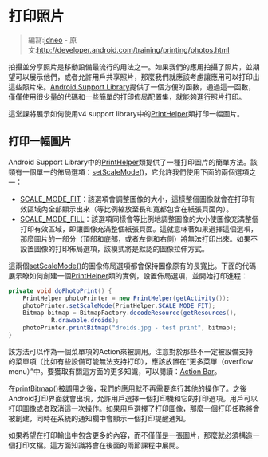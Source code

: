 # 打印照片

> 編寫:[jdneo](https://github.com/jdneo) - 原文:<http://developer.android.com/training/printing/photos.html>

拍攝並分享照片是移動設備最流行的用法之一。如果我們的應用拍攝了照片，並期望可以展示他們，或者允許用戶共享照片，那麼我們就應該考慮讓應用可以打印出這些照片來。[Android Support Library](http://developer.android.com/tools/support-library/index.html)提供了一個方便的函數，通過這一函數，僅僅使用很少量的代碼和一些簡單的打印佈局配置集，就能夠進行照片打印。

這堂課將展示如何使用v4 support library中的[PrintHelper](http://developer.android.com/reference/android/support/v4/print/PrintHelper.html)類打印一幅圖片。

## 打印一幅圖片

Android Support Library中的[PrintHelper](http://developer.android.com/reference/android/support/v4/print/PrintHelper.html)類提供了一種打印圖片的簡單方法。該類有一個單一的佈局選項：<a href="http://developer.android.com/reference/android/support/v4/print/PrintHelper.html#setScaleMode(int)">setScaleMode()</a>，它允許我們使用下面的兩個選項之一：
* [SCALE_MODE_FIT](http://developer.android.com/reference/android/support/v4/print/PrintHelper.html#SCALE_MODE_FIT)：該選項會調整圖像的大小，這樣整個圖像就會在打印有效區域內全部顯示出來（等比例縮放至長和寬都包含在紙張頁面內）。
* [SCALE_MODE_FILL](http://developer.android.com/reference/android/support/v4/print/PrintHelper.html#SCALE_MODE_FILL)：該選項同樣會等比例地調整圖像的大小使圖像充滿整個打印有效區域，即讓圖像充滿整個紙張頁面。這就意味著如果選擇這個選項，那麼圖片的一部分（頂部和底部，或者左側和右側）將無法打印出來。如果不設置圖像的打印佈局選項，該模式將是默認的圖像拉伸方式。

這兩個<a href="http://developer.android.com/reference/android/support/v4/print/PrintHelper.html#setScaleMode(int)">setScaleMode()</a>的圖像佈局選項都會保持圖像原有的長寬比。下面的代碼展示瞭如何創建一個[PrintHelper](http://developer.android.com/reference/android/support/v4/print/PrintHelper.html)類的實例，設置佈局選項，並開始打印進程：

```java
private void doPhotoPrint() {
    PrintHelper photoPrinter = new PrintHelper(getActivity());
    photoPrinter.setScaleMode(PrintHelper.SCALE_MODE_FIT);
    Bitmap bitmap = BitmapFactory.decodeResource(getResources(),
            R.drawable.droids);
    photoPrinter.printBitmap("droids.jpg - test print", bitmap);
}
```

該方法可以作為一個菜單項的Action來被調用。注意對於那些不一定被設備支持的菜單項（比如有些設備可能無法支持打印），應該放置在“更多菜單（overflow menu）”中。要獲取有關這方面的更多知識，可以閱讀：[Action Bar](http://developer.android.com/design/patterns/actionbar.html)。

在<a href="http://developer.android.com/reference/android/support/v4/print/PrintHelper.html#printBitmap(java.lang.String, android.graphics.Bitmap)">printBitmap()</a>被調用之後，我們的應用就不再需要進行其他的操作了。之後Android打印界面就會出現，允許用戶選擇一個打印機和它的打印選項。用戶可以打印圖像或者取消這一次操作。如果用戶選擇了打印圖像，那麼一個打印任務將會被創建，同時在系統的通知欄中會顯示一個打印提醒通知。

如果希望在打印輸出中包含更多的內容，而不僅僅是一張圖片，那麼就必須構造一個打印文檔。這方面知識將會在後面的兩節課程中展開。
